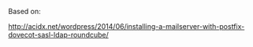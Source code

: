 Based on:

http://acidx.net/wordpress/2014/06/installing-a-mailserver-with-postfix-dovecot-sasl-ldap-roundcube/

